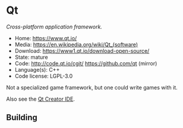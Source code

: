 # Qt

_Cross-platform application framework._

- Home: https://www.qt.io/
- Media: <https://en.wikipedia.org/wiki/Qt_(software)>
- Download: https://www1.qt.io/download-open-source/
- State: mature
- Code: http://code.qt.io/cgit/ https://github.com/qt (mirror)
- Language(s): C++
- Code license: LGPL-3.0

Not a specialized game framework, but one could write games with it.

Also see the [Qt Creator IDE](https://wiki.qt.io/Qt_Creator).

## Building

